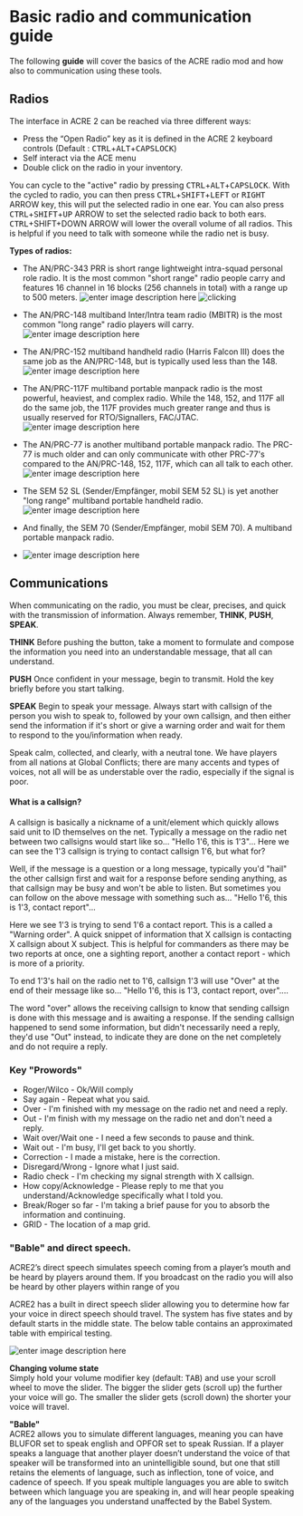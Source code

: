 
# Basic radio and communication guide

The following <b>guide</b> will cover the basics of the ACRE radio mod and how also to communication using these tools.

## Radios
The interface in ACRE 2 can be reached via three different ways:

 - Press the “Open Radio” key as it is defined in the ACRE 2 keyboard controls (Default : <kbd className='kbd kbd-xs'>CTRL</kbd>+<kbd className='kbd kbd-xs'>ALT</kbd>+<kbd className='kbd kbd-xs'>CAPSLOCK</kbd>)
 - Self interact via the ACE menu
 - Double click on the radio in your inventory.

You can cycle to  the \"active\" radio by pressing <kbd className='kbd kbd-xs'>CTRL</kbd>+<kbd className='kbd kbd-xs'>ALT</kbd>+<kbd className='kbd kbd-xs'>CAPSLOCK</kbd>.
With the cycled to radio, you can then press <kbd className='kbd kbd-xs'>CTRL</kbd>+<kbd className='kbd kbd-xs'>SHIFT</kbd>+<kbd className='kbd kbd-xs'>LEFT</kbd> or <kbd className='kbd kbd-xs'>RIGHT</kbd> ARROW key, this will put the selected radio in one ear. You can also press <kbd className='kbd kbd-xs'>CTRL</kbd>+<kbd className='kbd kbd-xs'>SHIFT</kbd>+<kbd className='kbd kbd-xs'>UP</kbd> ARROW to set the selected radio back to both ears.
<kbd>CTRL</kbd>+SHIFT+DOWN ARROW will lower the overall volume of all radios. This is helpful if you need to talk with someone while the radio net is busy.


**Types of radios:**

 - The AN/PRC-343 PRR is short range lightweight intra-squad personal role radio. It is the most common \"short range\" radio people carry and features 16 channel in 16 blocks (256 channels in total) with a range up to 500 meters.
![enter image description here](https://acre2.idi-systems.com/images/radios/an-prc-343_interface.jpg)
![clicking](https://acre2.idi-systems.com/images/radios/an-prc-343_channel-control.jpg)
 - The AN/PRC-148 multiband Inter/Intra team radio (MBITR) is the most common \"long range\" radio players will carry.
![enter image description here](https://acre2.idi-systems.com/images/radios/an-prc-148_interface.png)
 
 - The AN/PRC-152 multiband handheld radio (Harris Falcon III) does the same job as the AN/PRC-148, but is typically used less than the 148.
 ![enter image description here](https://acre2.idi-systems.com/images/radios/an-prc-152_interface.png)
 
 - The AN/PRC-117F multiband portable manpack radio is the most powerful, heaviest, and complex radio. While the 148, 152, and 117F all do the same job, the 117F provides much greater range and thus is usually reserved for RTO/Signallers, FAC/JTAC.
 ![enter image description here](https://acre2.idi-systems.com/images/radios/an-prc-117f_interface.png)
 
 - The AN/PRC-77 is another multiband portable manpack radio. The PRC-77 is much older and can only communicate with other PRC-77's compared to the AN/PRC-148, 152, 117F, which can all talk to each other.
 ![enter image description here](https://acre2.idi-systems.com/images/radios/an-prc-77_interface.png)
 
 - The SEM 52 SL (Sender/Empfänger, mobil SEM 52 SL) is yet another \"long range\" multiband portable handheld radio.
 ![enter image description here](https://acre2.idi-systems.com/images/radios/sem-52-sl_interface.jpg)
 
 - And finally, the SEM 70 (Sender/Empfänger, mobil SEM 70). A multiband portable manpack radio.
 - ![enter image description here](https://acre2.idi-systems.com/images/radios/sem-70_interface.png)

## Communications 

When communicating on the radio, you must be clear, precises, and quick with the transmission of information. Always remember, **THINK**, **PUSH**, **SPEAK**.

**THINK**
Before pushing the button, take a moment to formulate and compose the information you need into an understandable message, that all can understand.

**PUSH**
Once confident in your message, begin to transmit. 
Hold the key briefly before you start talking.

**SPEAK**
Begin to speak your message. Always start with callsign of the person you wish to speak to, followed by your own callsign, and then either send the information if it's short or give a warning order and wait for them to respond to the you/information when ready.

Speak calm, collected, and clearly, with a neutral tone.
We have players from all nations at Global Conflicts; there are many accents and types of voices, not all will be as understable over the radio, especially if the signal is poor.

#### What is a callsign?
A callsign is basically a nickname of a unit/element which quickly allows said unit to ID themselves on the net.
Typically a message on the radio net between two callsigns would start like so...
\"Hello 1'6, this is 1'3\"...
Here we can see the 1'3 callsign is trying to contact callsign 1'6, but what for?

Well, if the message is a question or a long message, typically you'd \"hail\" the other callsign first and wait for a response before sending anything, as that callsign may be busy and won't be able to listen.
But sometimes you can follow on the above message with something such as...
\"Hello 1'6, this is 1'3, contact report\"...

Here we see 1'3 is trying to send 1'6 a contact report.
This is a called a \"Warning order\". A quick snippet of information that X callsign is contacting X callsign about X subject.
This is helpful for commanders as there may be two reports at once, one a sighting report, another a contact report -  which is more of a priority.

To end 1'3's hail on the radio net to 1'6, callsign 1'3 will use \"Over\" at the end of their message like so... 
\"Hello 1'6, this is 1'3, contact report, over\"....

The word \"over\" allows the receiving callsign to know that sending callsign is done with this message and is awaiting a response.
If the sending callsign happened to send some information, but didn't necessarily need a reply, they'd use \"Out\" instead, to indicate they are done on the net completely and do not require a reply.

### Key \"Prowords\"

 - Roger/Wilco - Ok/Will comply
 - Say again - Repeat what you said.
 - Over - I'm finished with my message on the radio net and need a reply.
 - Out - I'm finish with my message on the radio net and don't need a reply.
 - Wait over/Wait one - I need a few seconds to pause and think.
 - Wait out - I'm busy, I'll get back to you shortly.
 - Correction - I made a mistake, here is the correction.
 - Disregard/Wrong - Ignore what I just said.
 - Radio check - I'm checking my signal strength with X callsign.
 - How copy/Acknowledge - Please reply to me that you understand/Acknowledge specifically what I told you.
 - Break/Roger so far - I'm taking a brief pause for you to absorb the information and continuing.
 - GRID - The location of a map grid.

### \"Bable\" and direct speech.  
ACRE2’s direct speech simulates speech coming from a player’s mouth and be heard by players around them. If you broadcast on the radio you will also be heard by other players within range of you

ACRE2 has a built in direct speech slider allowing you to determine how far your voice in direct speech should travel. The system has five states and by default starts in the middle state. The below table contains an approximated table with empirical testing.

![enter image description here](https://i.imgur.com/D5ugGsJ.png)

**Changing volume state**  
Simply hold your volume modifier key (default: <kbd className='kbd kbd-xs'>TAB</kbd>) and use your scroll wheel to move the slider. The bigger the slider gets (scroll up) the further your voice will go. The smaller the slider gets (scroll down) the shorter your voice will travel.

**\"Bable\"**  
ACRE2 allows you to simulate different languages, meaning you can have BLUFOR set to speak english and OPFOR set to speak Russian.
If a player speaks a language that another player doesn’t understand the voice of that speaker will be transformed into an unintelligible sound, but one that still retains the elements of language, such as inflection, tone of voice, and cadence of speech. If you speak multiple languages you are able to switch between which language you are speaking in, and will hear people speaking any of the languages you understand unaffected by the Babel System.

